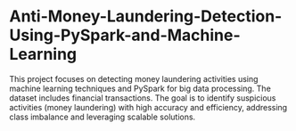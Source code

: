 # Anti-Money-Laundering-Detection-Using-PySpark-and-Machine-Learning
This project focuses on detecting money laundering activities using machine learning techniques and PySpark for big data processing. The dataset includes financial transactions. The goal is to identify suspicious activities (money laundering) with high accuracy and efficiency, addressing class imbalance and leveraging scalable solutions.
